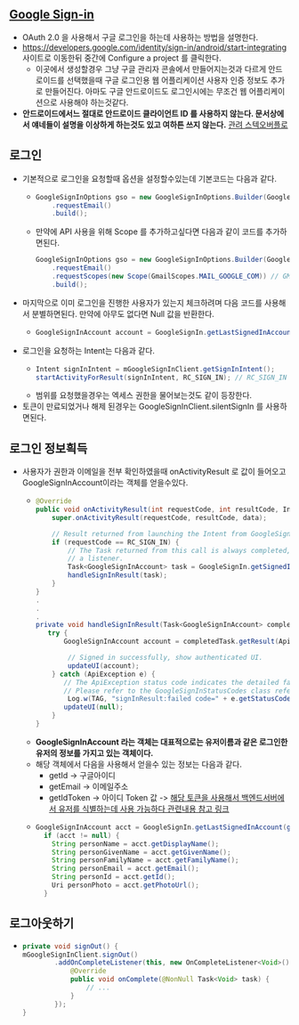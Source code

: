 [Google Sign-in](https://developers.google.com/identity/sign-in/android/sign-in)
---
* OAuth 2.0 을 사용해서 구글 로그인을 하는데 사용하는 방법을 설명한다.
* https://developers.google.com/identity/sign-in/android/start-integrating 사이트로 이동한뒤 중간에 Configure a project 를 클릭한다.
  * 이곳에서 생성할경우 그냥 구글 관리자 콘솔에서 만들어지는것과 다르게 안드로이드를 선택했을때 구글 로그인용 웹 어플리케이션 사용자 인증 정보도 추가로 만들어진다.
  아마도 구글 안드로이드도 로그인시에는 무조건 웹 어플리케이션으로 사용해야 하는것같다.
* **안드로이드에서느 절대로 안드로이드 클라이언트 ID 를 사용하지 않는다. 문서상에서 얘네들이 설명을 이상하게 하는것도 있고 여하튼 쓰지 않는다.** [관려 스텍오버플로](https://stackoverflow.com/questions/33583326/new-google-sign-in-android)


로그인
---
* 기본적으로 로그인을 요청할때 옵션을 설정할수있는데 기본코드는 다음과 같다.
  * ```java
    GoogleSignInOptions gso = new GoogleSignInOptions.Builder(GoogleSignInOptions.DEFAULT_SIGN_IN)
        .requestEmail()
        .build();
  * 만약에 API 사용을 위해 Scope 를 추가하고싶다면 다음과 같이 코드를 추가하면된다.
    ```java
    GoogleSignInOptions gso = new GoogleSignInOptions.Builder(GoogleSignInOptions.DEFAULT_SIGN_IN)
        .requestEmail()
        .requestScopes(new Scope(GmailScopes.MAIL_GOOGLE_COM)) // GMAIL SCOPE
        .build();
* 마지막으로 이미 로그인을 진행한 사용자가 있는지 체크하려며 다음 코드를 사용해서 분별하면된다.
만약에 아무도 없다면 Null 값을 반환한다.
  * ```java
    GoogleSignInAccount account = GoogleSignIn.getLastSignedInAccount(this);
* 로그인을 요청하는 Intent는 다음과 같다.
  * ```java
    Intent signInIntent = mGoogleSignInClient.getSignInIntent();
    startActivityForResult(signInIntent, RC_SIGN_IN); // RC_SIGN_IN 은 resultcode값 상수 생성  
  * 범위를 요청했을경우는 엑세스 권한을 물어보는것도 같이 등장한다.
* 토큰이 만료되었거나 해제 된경우는 GoogleSignInClient.silentSignIn 를 사용하면된다.

로그인 정보흭득
---
* 사용자가 권한과 이메일을 전부 확인하였을때 onActivityResult 로 값이 들어오고 GoogleSignInAccount이라는 객체를 얻을수있다.
  * ```java
    @Override
    public void onActivityResult(int requestCode, int resultCode, Intent data) {
        super.onActivityResult(requestCode, resultCode, data);

        // Result returned from launching the Intent from GoogleSignInClient.getSignInIntent(...);
        if (requestCode == RC_SIGN_IN) {
            // The Task returned from this call is always completed, no need to attach
            // a listener.
            Task<GoogleSignInAccount> task = GoogleSignIn.getSignedInAccountFromIntent(data);
            handleSignInResult(task);
        }
    }
    .
    .
    .
    private void handleSignInResult(Task<GoogleSignInAccount> completedTask) {
       try {
           GoogleSignInAccount account = completedTask.getResult(ApiException.class);

            // Signed in successfully, show authenticated UI.
            updateUI(account);
        } catch (ApiException e) {
           // The ApiException status code indicates the detailed failure reason.
           // Please refer to the GoogleSignInStatusCodes class reference for more information.
            Log.w(TAG, "signInResult:failed code=" + e.getStatusCode());
           updateUI(null);
        }
    }
  * **GoogleSignInAccount 라는 객체는 대표적으로는 유저이름과 같은 로그인한 유저의 정보를 가지고 있는 객체이다.**
  * 해당 객체에서 다음을 사용해서 얻을수 있는 정보는 다음과 같다.
    * getId -> 구글아이디
    * getEmail -> 이메일주소
    * getIdToken -> 아이디 Token 값 -> [해당 토큰을 사용해서 백엔드서버에서 유저를 식별하는데 사용 가능하다 관련내용 참고 링크](https://developers.google.com/identity/sign-in/android/backend-auth)
  * ```java
    GoogleSignInAccount acct = GoogleSignIn.getLastSignedInAccount(getActivity());
      if (acct != null) {
        String personName = acct.getDisplayName();
        String personGivenName = acct.getGivenName();
        String personFamilyName = acct.getFamilyName();
        String personEmail = acct.getEmail();
        String personId = acct.getId();
        Uri personPhoto = acct.getPhotoUrl();
      }

로그아웃하기
---
* ```java
  private void signOut() {
  mGoogleSignInClient.signOut()
          .addOnCompleteListener(this, new OnCompleteListener<Void>() {
              @Override
              public void onComplete(@NonNull Task<Void> task) {
                  // ...
              }
          });
  }
